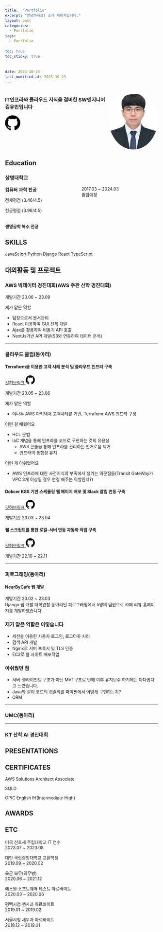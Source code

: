 ```yaml
---
title:  "Portfolio"
excerpt: "안녕하세요! 소개 페이지입니다."
layout: post
categories:
  - Portfolio
tags:
  - Portfolio

toc: true
toc_sticky: true

 
date: 2023-10-23
last_modified_at: 2023-10-23
---
```

<style>
    .container{
        ;
    }
    .grid-container{
        display:grid;
        grid-template-columns:1fr 1fr;
    }
</style>

<div class=header style="display:flex;">
<div class=container-left>
<h3> IT인프라와 클라우드 지식을 겸비한 SW엔지니어 김유민입니다</h3>
<a href="https://github.com/minyou2675">
<img src="images/github.png" width="50px" height="50px"></a>
</div>
<div class=container-right>
<img src="images/이력서사진.jpg" width="200px" height="200px" style="border-radius: 60%; overflow-hidden:true;">
</div>
</div>


## Education




### 상명대학교

<div class="grid-container">
    <div>
    <div style="font-size:15px; font-weight:bold;">컴퓨터 과학 전공</div>
    <div style="p{font-size:}">
    <p>전체평점 (3.46/4.5)</p>
    <p>전공평점 (3.96/4.5)</p>
    </div>
    </div>
    <div>
    2017.03 ~ 2024.03
    <br>졸업예정
    </div>

</div>

#### 생명공학 복수 전공

## SKILLS 
JavaSciprt Python Django React TypeScript 

## 대외활동 및 프로젝트
### AWS 빅데이터 경진대회(AWS 주관 산학 경진대회)
개발기간 23.06 ~ 23.09

제가 맡은 역할

* 팀장으로서 문서관리
* React 이용하여 GUI 전체 개발
* Ajax를 활용하여 비동기 API 호출
* NextJs기반 API 개발(S3와 연동하여 데이터 분석)


--- 


### 클라우드 클럽(동아리)
#### Terraform을 이용한 고객 사례 분석 및 클라우드 인프라 구축
<a href="https://github.com/minyou2675/Yanadoo_Terraform">깃허브링크 
<img src="images/github.png" width="30px" height="30px"></a>

개발기간 23.05 ~ 23.06

제가 맡은 역할
* 야나두 AWS 아키텍쳐 고객사례를 기반, Terrafomr AWS 인프라 구성

이런 걸 배웠어요
* HCL 문법
* IaC 개념을 통해 인프라를 코드로 구현하는 것의 유용성
    * AWS 콘솔을 통해 인프라를 관리하는 번거로움 제거
    * 인프라의 통합성 유지

이런 게 아쉬었어요
* AWS 인프라에 대한 사전지식의 부족에서 생기는 의문점들(Transit GateWay가 VPC 3개 이상일 경우 연결 해주는 역할인지?)


#### Dokcer K8S 기반 스케쥴링 웹 페이지 배포 및 Slack 알림 연동 구축
<a href="https://github.com/minyou2675/Yanadoo_Terraform">깃허브링크 
<img src="images/github.png" width="30px" height="30px"></a>

개발기간 23.03 ~ 23.04


#### 쉘 스크립트를 통한 로컬-서버 연동 자동화 작업 구축
<a href="https://github.com/minyou2675/CloudClub">깃허브링크 
<img src="images/github.png" width="30px" height="30px"></a>

개발기간 22.10 ~ 22.11


---

### 피로그래밍(동아리)
#### NearByCafe 웹 개발
개발기간 23.02 ~ 23.03
<br>Django 웹 개발 대학연합 동아리인 피로그래밍에서 5명의 팀원으로 카페 리뷰 홈페이지를 개발하였습니다.
### 제가 맡은 역할은 이렇습니다
* 세션을 이용한 사용자 로그인, 로그아웃 처리
* 검색 API 개발
* Nginx로 서버 프록시 및 TLS 인증
* EC2로 웹 사이트 배포작업
### 아쉬웠던 점
* 서버-클라이언트 구조가 아닌 MVT구조로 인해 이후 유지보수 하기에는 까다롭다고 느꼈습니다.
* Java와 같이 코드의 캡슐화를 파이썬에서 어떻게 구현하는지?
* ORM

---

### UMC(동아리)

---

### KT 산학 AI 경진대회


## PRESENTATIONS

## CERTIFICATES
AWS Solutions Architect Associate

SQLD 

OPIC English IH(Intermediate High)

## AWARDS

## ETC

미국 산호세 주립대학교 IT 연수
<br>2023.07 ~ 2023.08

대만 국립중앙대학교 교환학생
<br>2019.09 ~ 2020.02

육군 복무(의무병)
<br>2020.06 ~ 2021.12

에스원 소프트웨어 테스트 아르바이트
<br>2020.03 ~ 2020.06

평택시청 행사과 아르바이트
<br>2019.01 ~ 2019.02

서울시청 세무과 아르바이트
<br>2018.12 ~ 2019.01

